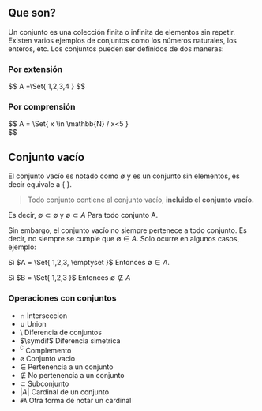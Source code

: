 ## Que son?

Un conjunto es una colección finita o infinita de elementos sin repetir. Existen varios ejemplos de conjuntos como los números naturales, los enteros, etc. Los conjuntos pueden ser definidos de dos maneras:

### Por extensión

$$
A =\Set{ 1,2,3,4 \}
$$

### Por comprensión

$$
A = \Set{ x \in \mathbb{N} / x<5 \}  
$$

## Conjunto vacío

El conjunto vacío es notado como $\emptyset$ y es un conjunto sin elementos, es decir equivale a { }.

> Todo conjunto contiene al conjunto vacío, **incluido el conjunto vacío.**
> 

Es decir, $\emptyset \subset \emptyset$ y $\emptyset \subset A$ Para todo conjunto A. 

Sin embargo, el conjunto vacío no siempre pertenece a todo conjunto. Es decir, no siempre se cumple que $\emptyset \in A$. Solo ocurre en algunos casos, ejemplo:

Si $A = \Set{ 1,2,3, \emptyset \}$ Entonces  $\emptyset \in A$.

Si  $B = \Set{ 1,2,3 \}$ Entonces  $\emptyset \not\in A$

### Operaciones con conjuntos
- $\cap$ Interseccion
- $\cup$ Union
- $\setminus$ Diferencia de conjuntos
- $\symdif$ Diferencia simetrica
- $^{\complement}$ Complemento
- ${\varnothing}$ Conjunto vacio
- ${\in}$ Pertenencia a un conjunto
- $\notin$ No pertenencia a un conjunto
- $\subset$ Subconjunto
- $|A|$ Cardinal de un conjunto
- `#A` Otra forma de notar un cardinal
